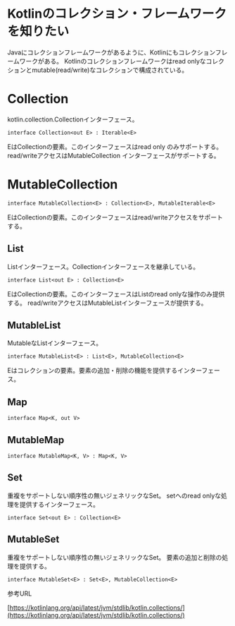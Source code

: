 # Kotlinのコレクション・フレームワークを知りたい


Javaにコレクションフレームワークがあるように、Kotlinにもコレクションフレームワークがある。
Kotlinのコレクションフレームワークはread onlyなコレクションとmutable(read/write)なコレクションで構成されている。


# Collection

kotlin.collection.Collectionインターフェース。

    interface Collection<out E> : Iterable<E>

EはCollectionの要素。このインターフェースはread only のみサポートする。 read/writeアクセスはMutableCollection インターフェースがサポートする。


# MutableCollection

    interface MutableCollection<E> : Collection<E>, MutableIterable<E>

EはCollectionの要素。このインターフェースはread/writeアクセスをサポートする。

## List

Listインターフェース。Collectionインターフェースを継承している。

    interface List<out E> : Collection<E>
    
EはCollectionの要素。このインターフェースはListのread onlyな操作のみ提供する。
read/writeアクセスはMutableListインターフェースが提供する。

## MutableList

MutableなListインターフェース。

    interface MutableList<E> : List<E>, MutableCollection<E>

Eはコレクションの要素。要素の追加・削除の機能を提供するインターフェース。


## Map

    interface Map<K, out V>

## MutableMap

    interface MutableMap<K, V> : Map<K, V>


## Set

重複をサポートしない順序性の無いジェネリックなSet。
setへのread onlyな処理を提供するインターフェース。

    interface Set<out E> : Collection<E>

## MutableSet

重複をサポートしない順序性の無いジェネリックなSet。
要素の追加と削除の処理を提供する。

    interface MutableSet<E> : Set<E>, MutableCollection<E>

参考URL

[https://kotlinlang.org/api/latest/jvm/stdlib/kotlin.collections/](https://kotlinlang.org/api/latest/jvm/stdlib/kotlin.collections/)
